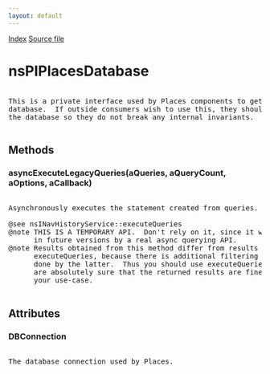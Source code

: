 ```yaml
---
layout: default
---
```

<div id='links'><a href="../index.html">Index</a>
<a href="http://dxr.mozilla.org/mozilla-central/source/toolkit/components/places/nsPIPlacesDatabase.idl">Source file</a>
</div>

# nsPIPlacesDatabase #
<pre>  
This is a private interface used by Places components to get access to the  
database.  If outside consumers wish to use this, they should only read from  
the database so they do not break any internal invariants.  
  
</pre>
## Methods ##

### asyncExecuteLegacyQueries(aQueries, aQueryCount, aOptions, aCallback) ###
<pre>  
Asynchronously executes the statement created from queries.  
  
@see nsINavHistoryService::executeQueries  
@note THIS IS A TEMPORARY API.  Don't rely on it, since it will be replaced  
      in future versions by a real async querying API.  
@note Results obtained from this method differ from results obtained from  
      executeQueries, because there is additional filtering and sorting  
      done by the latter.  Thus you should use executeQueries, unless you  
      are absolutely sure that the returned results are fine for  
      your use-case.  
  
</pre>
## Attributes ##

### DBConnection ###
<pre>  
The database connection used by Places.  
  
</pre>